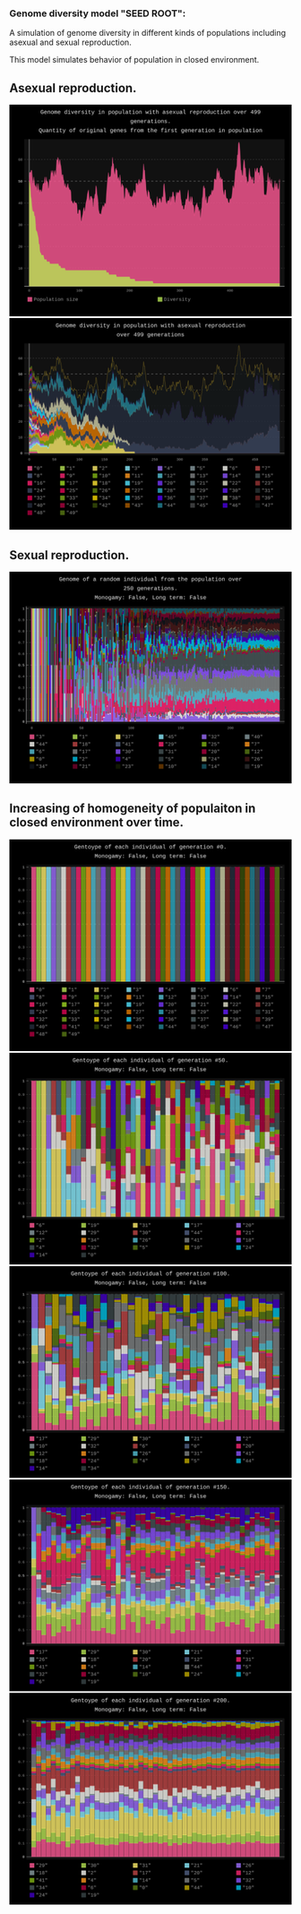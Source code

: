 ### Genome diversity model "SEED ROOT":

A simulation of genome diversity in different kinds of populations including asexual and sexual reproduction.

This model simulates behavior of population in closed environment. 

## Asexual reproduction.
![Alt text](charts/Autogamy_1.svg)
![Alt text](charts/Autogamy_2.svg)

## Sexual reproduction.
![Alt text](charts/Sexual_reproduction_2.svg)

## Increasing of homogeneity of populaiton in closed environment over time.
![Alt text](charts/Genes_0.svg)
![Alt text](charts/Genes_50.svg)
![Alt text](charts/Genes_100.svg)
![Alt text](charts/Genes_150.svg)
![Alt text](charts/Genes_200.svg)


